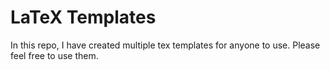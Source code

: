 # LaTeX Templates
In this repo, I have created multiple tex templates for anyone to use. Please feel free to use them.
